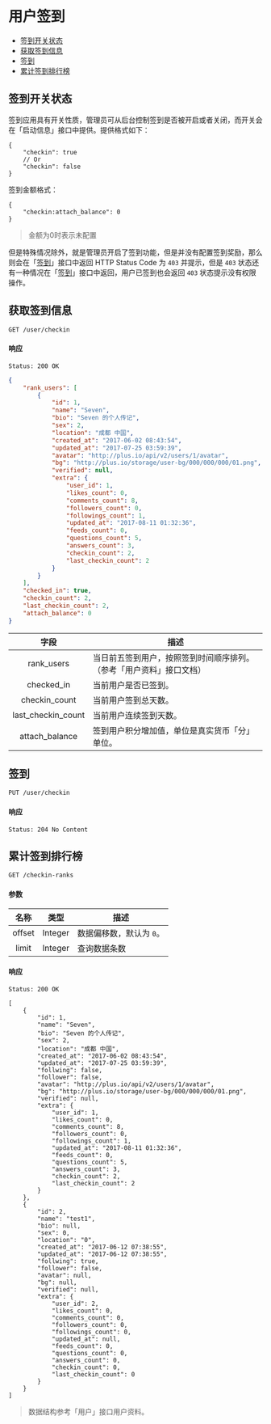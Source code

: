 # 用户签到

- [签到开关状态](#签到开关状态)
- [获取签到信息](#获取签到信息)
- [签到](#签到)
- [累计签到排行榜](#累计签到排行榜)

## 签到开关状态

签到应用具有开关性质，管理员可从后台控制签到是否被开启或者关闭，而开关会在「启动信息」接口中提供。提供格式如下：

```json5
{
    "checkin": true
    // Or
    "checkin": false
}
```

签到金额格式：

```json5
{
    "checkin:attach_balance": 0
}
```
> 金额为0时表示未配置

但是特殊情况除外，就是管理员开启了签到功能，但是并没有配置签到奖励，那么则会在「[签到](#签到)」接口中返回 HTTP Status Code 为 `403` 并提示，但是 `403` 状态还有一种情况在「[签到](#签到)」接口中返回，用户已签到也会返回 `403` 状态提示没有权限操作。

## 获取签到信息

```
GET /user/checkin
```

#### 响应

```
Status: 200 OK
```
```json
{
    "rank_users": [
        {
            "id": 1,
            "name": "Seven",
            "bio": "Seven 的个人传记",
            "sex": 2,
            "location": "成都 中国",
            "created_at": "2017-06-02 08:43:54",
            "updated_at": "2017-07-25 03:59:39",
            "avatar": "http://plus.io/api/v2/users/1/avatar",
            "bg": "http://plus.io/storage/user-bg/000/000/000/01.png",
            "verified": null,
            "extra": {
                "user_id": 1,
                "likes_count": 0,
                "comments_count": 8,
                "followers_count": 0,
                "followings_count": 1,
                "updated_at": "2017-08-11 01:32:36",
                "feeds_count": 0,
                "questions_count": 5,
                "answers_count": 3,
                "checkin_count": 2,
                "last_checkin_count": 2
            }
        }
    ],
    "checked_in": true,
    "checkin_count": 2,
    "last_checkin_count": 2,
    "attach_balance": 0
}
```

| 字段 | 描述 |
|:----:|----|
| rank_users | 当日前五签到用户，按照签到时间顺序排列。（参考「用户资料」接口文档） |
| checked_in | 当前用户是否已签到。 |
| checkin_count | 当前用户签到总天数。 |
| last_checkin_count | 当前用户连续签到天数。 |
| attach_balance | 签到用户积分增加值，单位是真实货币「分」单位。 |


## 签到

```
PUT /user/checkin
```

#### 响应

```
Status: 204 No Content
```

## 累计签到排行榜

```
GET /checkin-ranks
```

#### 参数

| 名称 | 类型 | 描述 |
|:----:|:----:|----|
| offset | Integer | 数据偏移数，默认为 `0`。 |
| limit | Integer | 查询数据条数 |

#### 响应

```
Status: 200 OK
```
```
[
    {
        "id": 1,
        "name": "Seven",
        "bio": "Seven 的个人传记",
        "sex": 2,
        "location": "成都 中国",
        "created_at": "2017-06-02 08:43:54",
        "updated_at": "2017-07-25 03:59:39",
        "follwing": false,
        "follower": false,
        "avatar": "http://plus.io/api/v2/users/1/avatar",
        "bg": "http://plus.io/storage/user-bg/000/000/000/01.png",
        "verified": null,
        "extra": {
            "user_id": 1,
            "likes_count": 0,
            "comments_count": 8,
            "followers_count": 0,
            "followings_count": 1,
            "updated_at": "2017-08-11 01:32:36",
            "feeds_count": 0,
            "questions_count": 5,
            "answers_count": 3,
            "checkin_count": 2,
            "last_checkin_count": 2
        }
    },
    {
        "id": 2,
        "name": "test1",
        "bio": null,
        "sex": 0,
        "location": "0",
        "created_at": "2017-06-12 07:38:55",
        "updated_at": "2017-06-12 07:38:55",
        "follwing": true,
        "follower": false,
        "avatar": null,
        "bg": null,
        "verified": null,
        "extra": {
            "user_id": 2,
            "likes_count": 0,
            "comments_count": 0,
            "followers_count": 0,
            "followings_count": 0,
            "updated_at": null,
            "feeds_count": 0,
            "questions_count": 0,
            "answers_count": 0,
            "checkin_count": 0,
            "last_checkin_count": 0
        }
    }
]
```

> 数据结构参考「用户」接口用户资料。

